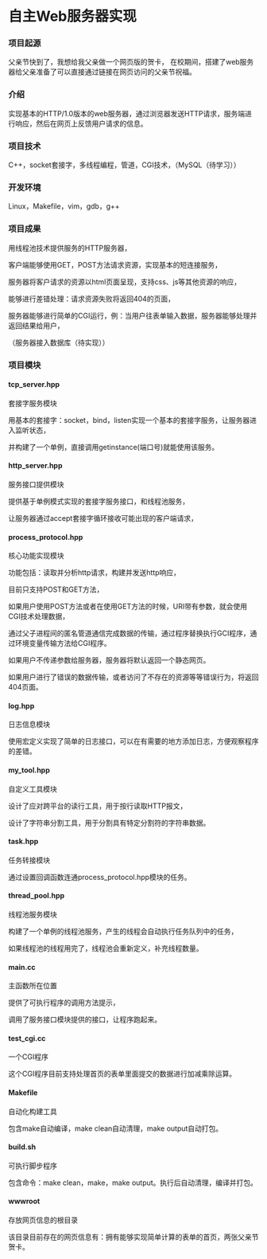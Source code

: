 # 自主Web服务器实现

### 项目起源

父亲节快到了，我想给我父亲做一个网页版的贺卡，
在校期间，搭建了web服务器给父亲准备了可以直接通过链接在网页访问的父亲节祝福。

### 介绍

实现基本的HTTP/1.0版本的web服务器，通过浏览器发送HTTP请求，服务端进行响应，然后在网页上反馈用户请求的信息。

### 项目技术

C++，socket套接字，多线程编程，管道，CGI技术，（MySQL（待学习））

### 开发环境

Linux，Makefile，vim，gdb，g++

### 项目成果

用线程池技术提供服务的HTTP服务器，

客户端能够使用GET，POST方法请求资源，实现基本的短连接服务，

服务器将客户请求的资源以html页面呈现，支持css、js等其他资源的响应，

能够进行差错处理：请求资源失败将返回404的页面，

服务器能够进行简单的CGI运行，例：当用户往表单输入数据，服务器能够处理并返回结果给用户，

（服务器接入数据库（待实现））

### 项目模块

#### tcp_server.hpp

套接字服务模块

用基本的套接字：socket，bind，listen实现一个基本的套接字服务，让服务器进入监听状态，

并构建了一个单例，直接调用getinstance(端口号)就能使用该服务。

#### http_server.hpp

服务接口提供模块

提供基于单例模式实现的套接字服务接口，和线程池服务，

让服务器通过accept套接字循环接收可能出现的客户端请求，

#### process_protocol.hpp

核心功能实现模块

功能包括：读取并分析http请求，构建并发送http响应，

目前只支持POST和GET方法，

如果用户使用POST方法或者在使用GET方法的时候，URI带有参数，就会使用CGI技术处理数据，

通过父子进程间的匿名管道通信完成数据的传输，通过程序替换执行GCI程序，通过环境变量传输方法给CGI程序。

如果用户不传递参数给服务器，服务器将默认返回一个静态网页。

如果用户进行了错误的数据传输，或者访问了不存在的资源等等错误行为，将返回404页面。

#### log.hpp

日志信息模块

使用宏定义实现了简单的日志接口，可以在有需要的地方添加日志，方便观察程序的差错。

#### my_tool.hpp

自定义工具模块

设计了应对跨平台的读行工具，用于按行读取HTTP报文，

设计了字符串分割工具，用于分割具有特定分割符的字符串数据。

#### task.hpp

任务转接模块

通过设置回调函数连通process_protocol.hpp模块的任务。

#### thread_pool.hpp

线程池服务模块

构建了一个单例的线程池服务，产生的线程会自动执行任务队列中的任务，

如果线程池的线程用完了，线程池会重新定义，补充线程数量。

#### main.cc

主函数所在位置

提供了可执行程序的调用方法提示，

调用了服务接口模块提供的接口，让程序跑起来。

#### test_cgi.cc 

一个CGI程序

这个CGI程序目前支持处理首页的表单里面提交的数据进行加减乘除运算。

#### Makefile

自动化构建工具

包含make自动编译，make clean自动清理，make output自动打包。

#### build.sh

可执行脚步程序

包含命令：make clean，make，make output。执行后自动清理，编译并打包。

#### wwwroot

存放网页信息的根目录

该目录目前存在的网页信息有：拥有能够实现简单计算的表单的首页，两张父亲节贺卡。

